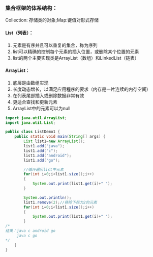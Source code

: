 ### 集合框架的体系结构： 
Collection: 存储类的对象;Map:键值对形式存储

#### List（列表）：
1. 元素是有序并且可以重复的集合，称为序列
2. list可以精确的控制每个元素的插入位置，或删除某个位置的元素
3. list的两个主要实现类是ArrayList（数组）和LinkedList（链表）
#### ArrayList：
1. 底层是由数组实现
2. 长度动态增长，以满足应用程序的要求（内存是一片连续的内存空间）
3. 在列表尾部插入或删除数据非常有效
4. 更适合查找和更新元素
5. ArrayList中的元素可以为null

```java
import java.util.ArrayList;
import java.util.List;

public class ListDemo1 {
    public static void main(String[] args) {
        List list1=new ArrayList();
        list1.add("java");
        list1.add("c");
        list1.add("android");
        list1.add("go");

        //循环遍历list中元素
        for(int i=0;i<list1.size();i++)
        {
            System.out.print(list1.get(i)+" ");
        }

        System.out.println();
        list1.remove(2);//移除下标为2的元素
        for(int i=0;i<list1.size();i++)
        {
            System.out.print(list1.get(i)+" ");
        }
/*
结果：java c android go 
     java c go 
*/
    }
}
```

